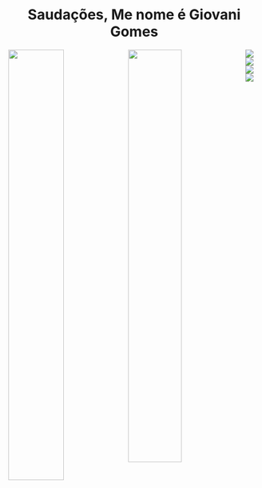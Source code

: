 <h1 align ="center">
Saudações, Me nome é Giovani Gomes 
</h1>

<img align="left" width="47%" src="https://github-readme-stats.vercel.app/api?username=Giovani-Gomes&show_icons=true&theme=radical">

<img align="left" width="46%" src="https://github-readme-stats.vercel.app/api/top-langs/?username=Giovani-Gomes&layout=compact)](https://github.com/anuraghazra/github-readme-stats">

<img align="left" src="https://img.shields.io/badge/javascript-%23323330.svg?style=for-the-badge&logo=javascript&logoColor=%23F7DF1E"/>

<img align="left" src="https://img.shields.io/badge/github-%23121011.svg?style=for-the-badge&logo=github&logoColor=white"/>

<img align="left" src="https://img.shields.io/badge/mysql-%2300f.svg?style=for-the-badge&logo=mysql&logoColor=white"/>

<img align="left" src="https://img.shields.io/badge/postgres-%23316192.svg?style=for-the-badge&logo=postgresql&logoColor=white"/>



